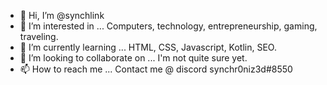 - 👋 Hi, I’m @synchlink
- 👀 I’m interested in ... Computers, technology, entrepreneurship, gaming, traveling.
- 🌱 I’m currently learning ... HTML, CSS, Javascript, Kotlin, SEO.
- 💞️ I’m looking to collaborate on ... I'm not quite sure yet.
- 📫 How to reach me ... Contact me @ discord synchr0niz3d#8550

<!---
synchlink/synchlink is a ✨ special ✨ repository because its `README.md` (this file) appears on your GitHub profile.
You can click the Preview link to take a look at your changes.
--->
